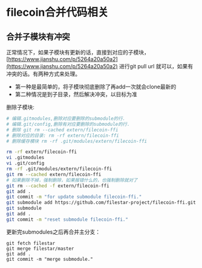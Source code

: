 # filecoin合并代码相关

## 合并子模块有冲突
正常情况下，如果子模块有更新的话，直接到对应的子模块，[https://www.jianshu.com/p/5264a20a50a2](https://www.jianshu.com/p/5264a20a50a2) 进行git pull url 就可以，如果有冲突的话。有两种方式来处理。
- 第一种是最简单的，将子模块彻底删除了再add一次就会clone最新的
- 第二种情况是到子目录，然后解决冲突，以目标为准

删除子模块:
```bash
# 编辑.gitmodules,删除对应要删除的submodule的行．
# 编辑.git/config,删除有对应要删除的submodule的行．
# 删除 git rm --cached extern/filecoin-ffi
# 删除对应的目录: rm -rf extern/filecoin-ffi
# 删除缓存模块 rm -rf .git/modules/extern/filecoin-ffi

rm -rf extern/filecoin-ffi
vi .gitmodules
vi .git/config
rm -rf .git/modules/extern/filecoin-ffi
git rm --cached extern/filecoin-ffi
# 如果删除不掉，强制删除，如果报错什么的，也强制删除就对了
git rm --cached -f extern/filecoin-ffi
git add .
git commit -m "for update submodule filecoin-ffi."
git submodule add https://github.com/filestar-project/filecoin-ffi.git extern/filecoin-ffi -b master
git submodule
git add .
git commit -m "reset submodule filecoin-ffi."
```

更新完submodules之后再合并主分支：
```git
git fetch filestar
git merge filestar/master
git add .
git commit -m "merge submodule."
```
